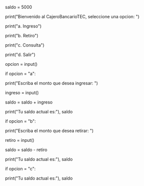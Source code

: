 saldo = 5000

print("Bienvenido al CajeroBancarioTEC, seleccione una opcion: ")

print("a. Ingreso")

print("b. Retiro")

print("c. Consulta")

print("d. Salir")

opcion = input()

if opcion = "a":

print("Escriba el monto que desea ingresar: ")

ingreso = input()

saldo = saldo + ingreso

print("Tu saldo actual es:"), saldo

if opcion = "b":

print("Escriba el monto que desea retirar: ")

retiro = input()

saldo = saldo - retiro

print("Tu saldo actual es:"), saldo

if opcion = "c":

print("Tu saldo actual es:"), saldo

